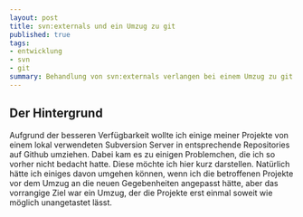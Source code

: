 ```yaml
---
layout: post
title: svn:externals und ein Umzug zu git
published: true
tags:
- entwicklung
- svn
- git
summary: Behandlung von svn:externals verlangen bei einem Umzug zu git nach kreativen Lösungsansätzen
---
```


## Der Hintergrund
Aufgrund der besseren Verfügbarkeit wollte ich einige meiner Projekte von einem lokal verwendeten Subversion Server in entsprechende Repositories auf Github umziehen. Dabei kam es zu einigen Problemchen, die ich so vorher nicht bedacht hatte. Diese möchte ich hier kurz darstellen. Natürlich hätte ich einiges davon umgehen können, wenn ich die betroffenen Projekte vor dem Umzug an die neuen Gegebenheiten angepasst hätte, aber das vorrangige Ziel war ein Umzug, der die Projekte erst einmal soweit wie möglich unangetastet lässt.  
